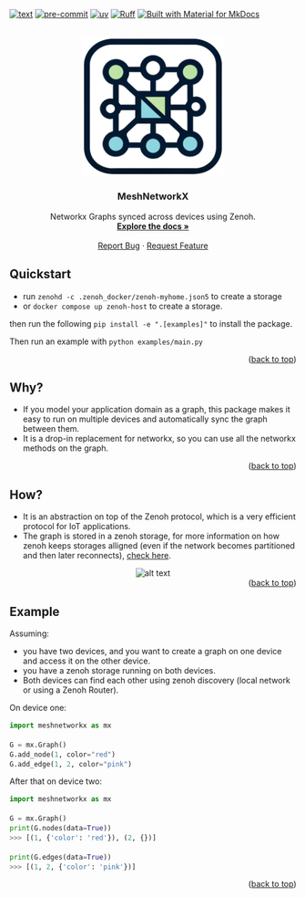 <a name="readme-top"></a>
[![text](https://img.shields.io/pypi/v/meshnetworkx?logo=python&logoColor=%23cccccc)](https://pypi.org/project/meshnetworkx/)
[![pre-commit](https://img.shields.io/badge/pre--commit-enabled-brightgreen?logo=pre-commit)](https://pre-commit.com/)
[![uv](https://img.shields.io/endpoint?url=https://raw.githubusercontent.com/astral-sh/uv/main/assets/badge/v0.json)](https://github.com/astral-sh/uv)
[![Ruff](https://img.shields.io/endpoint?url=https://raw.githubusercontent.com/astral-sh/ruff/main/assets/badge/v2.json)](https://github.com/astral-sh/ruff)
[![Built with Material for MkDocs](https://img.shields.io/badge/Material_for_MkDocs-526CFE?style=for-the-badge&logo=MaterialForMkDocs&logoColor=white)](https://squidfunk.github.io/mkdocs-material/)

<!-- PROJECT LOGO -->

<br />
<div align="center">
    <div align="center">
    <img src="https://raw.githubusercontent.com/h0uter/meshnetworkx/a17d75a0b56d48dfdce91d9f6275ffac4a729d53/docs/assets/logo_no_bg.png" alt="alt text" width="250" height="whatever">
    </div>
  <h3 align="center">MeshNetworkX</h3>

  <p align="center">
    Networkx Graphs synced across devices using Zenoh.
    <br />
    <a href="https://h0uter.github.io/meshnetworkx/"><strong>Explore the docs »</strong></a>
    <br />
    <br />
    <a href="https://github.com/h0uter/meshnetworkx/issues/new?labels=bug&title=New+bug+report">Report Bug</a>
    ·
    <a href="https://github.com/h0uter/meshnetworkx/issues/new?labels=enhancement&title=New+feature+request">Request Feature</a>
  </p>
</div>

## Quickstart

- run  `zenohd -c .zenoh_docker/zenoh-myhome.json5` to create a storage
- or `docker compose up zenoh-host` to create a storage.

then run the following `pip install -e ".[examples]"` to install the package.

Then run an example with `python examples/main.py`

<div align="right">(<a href="#readme-top">back to top</a>)</div>

## Why?

- If you model your application domain as a graph, this package makes it easy to run on multiple devices and automatically sync the graph between them.
- It is a drop-in replacement for networkx, so you can use all the networkx methods on the graph.

<div align="right">(<a href="#readme-top">back to top</a>)</div>

## How?

- It is an abstraction on top of the Zenoh protocol, which is a very efficient protocol for IoT applications.
- The graph is stored in a zenoh storage, for more information on how zenoh keeps storages alligned (even if the network becomes partitioned and then later reconnects), [check here](https://zenoh.io/blog/2022-11-29-zenoh-alignment).

<div align="center">
    <img src="https://raw.githubusercontent.com/h0uter/meshnetworkx/main/docs/assets/anti-entropy.gif" alt="alt text" width="450" height="whatever">
</div>

<div align="right">(<a href="#readme-top">back to top</a>)</div>

## Example

Assuming:

- you have two devices, and you want to create a graph on one device and access it on the other device.
- you have a zenoh storage running on both devices.
- Both devices can find each other using zenoh discovery (local network or using a Zenoh Router).

On device one:

```python
import meshnetworkx as mx

G = mx.Graph()
G.add_node(1, color="red")
G.add_edge(1, 2, color="pink")

```

After that on device two:

```python
import meshnetworkx as mx

G = mx.Graph()
print(G.nodes(data=True))
>>> [(1, {'color': 'red'}), (2, {})]

print(G.edges(data=True))
>>> [(1, 2, {'color': 'pink'})]
```

<div align="right">(<a href="#readme-top">back to top</a>)</div>
